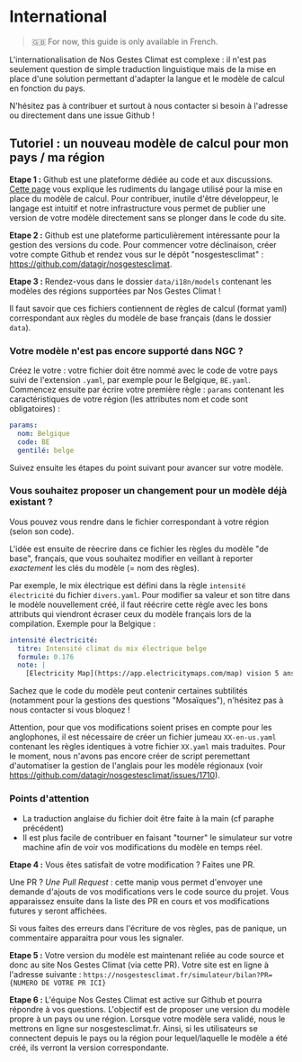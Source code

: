 # International

> 🇬🇧 For now, this guide is only available in French.

L'internationalisation de Nos Gestes Climat est complexe : il n'est pas seulement question de simple traduction linguistique mais de la mise en place d'une solution permettant d'adapter la langue et le modèle de calcul en fonction du pays.

N'hésitez pas à contribuer et surtout à nous contacter si besoin à l'adresse ou directement dans une issue Github !

## Tutoriel : un nouveau modèle de calcul pour mon pays / ma région

**Etape 1 :** Github est une plateforme dédiée au code et aux discussions. [Cette page](https://github.com/datagir/nosgestesclimat/blob/master/CONTRIBUTING.md) vous explique les rudiments du langage utilisé pour la mise en place du modèle de calcul. Pour contribuer, inutile d'être développeur, le langage est intuitif et notre infrastructure vous permet de publier une version de votre modèle directement sans se plonger dans le code du site.

**Etape 2 :** Github est une plateforme particulièrement intéressante pour la gestion des versions du code. Pour commencer votre déclinaison, créer votre compte Github et rendez vous sur le dépôt "nosgestesclimat" : https://github.com/datagir/nosgestesclimat.

**Etape 3 :** Rendez-vous dans le dossier `data/i18n/models` contenant les modèles des régions supportées par Nos Gestes Climat !

Il faut savoir que ces fichiers contiennent de règles de calcul (format yaml) correspondant aux règles du modèle de base français (dans le dossier `data`).

### Votre modèle n'est pas encore supporté dans NGC ?

Créez le votre : votre fichier doit être nommé avec le code de votre pays suivi de l'extension `.yaml`, par exemple pour le Belgique, `BE.yaml`. Commencez ensuite par écrire votre première règle : `params` contenant les caractéristiques de votre région (les attributes nom et code sont obligatoires) :

```yaml
params:
  nom: Belgique
  code: BE
  gentilé: belge
```

Suivez ensuite les étapes du point suivant pour avancer sur votre modèle.

### Vous souhaitez proposer un changement pour un modèle déjà existant ?

Vous pouvez vous rendre dans le fichier correspondant à votre région (selon son code).

L'idée est ensuite de réecrire dans ce fichier les règles du modèle "de base", français, que vous souhaitez modifier en veillant à reporter _exactement_ les clés du modèle (= nom des règles).

Par exemple, le mix électrique est défini dans la règle `intensité électricité` du fichier `divers.yaml`. Pour modifier sa valeur et son titre dans le modèle nouvellement créé, il faut réécrire cette règle avec les bons attributs qui viendront écraser ceux du modèle français lors de la compilation. Exemple pour la Belgique :

```yaml
intensité électricité:
  titre: Intensité climat du mix électrique belge
  formule: 0.176
  note: |
    [Electricity Map](https://app.electricitymaps.com/map) vision 5 ans, 2022
```

Sachez que le code du modèle peut contenir certaines subtilités (notamment pour la gestions des questions "Mosaïques"), n'hésitez pas à nous contacter si vous bloquez !

Attention, pour que vos modifications soient prises en compte pour les anglophones, il est nécessaire de créer un fichier jumeau `XX-en-us.yaml` contenant les règles identiques à votre fichier `XX.yaml` mais traduites. Pour le moment, nous n'avons pas encore créer de script peremettant d'automatiser la gestion de l'anglais pour les modèle régionaux (voir https://github.com/datagir/nosgestesclimat/issues/1710).

### Points d'attention

- La traduction anglaise du fichier doit être faite à la main (cf paraphe précédent)
- Il est plus facile de contribuer en faisant "tourner" le simulateur sur votre machine afin de voir vos modifications du modèle en temps réel.

**Etape 4 :** Vous êtes satisfait de votre modification ? Faites une PR.

Une PR ? _Une Pull Request_ : cette manip vous permet d'envoyer une demande d'ajouts de vos modifications vers le code source du projet. Vous apparaissez ensuite dans la liste des PR en cours et vos modifications futures y seront affichées.

Si vous faites des erreurs dans l'écriture de vos règles, pas de panique, un commentaire apparaitra pour vous les signaler.

**Etape 5 :** Votre version du modèle est maintenant reliée au code source et donc au site Nos Gestes Climat (via cette PR). Votre site est en ligne à l'adresse suivante : `https://nosgestesclimat.fr/simulateur/bilan?PR={NUMERO DE VOTRE PR ICI}`

**Etape 6 :** L'équipe Nos Gestes Climat est active sur Github et pourra répondre à vos questions. L'objectif est de proposer une version du modèle propre à un pays ou une région. Lorsque votre modèle sera validé, nous le mettrons en ligne sur nosgestesclimat.fr. Ainsi, si les utilisateurs se connectent depuis le pays ou la région pour lequel/laquelle le modèle a été créé, ils verront la version correspondante.

